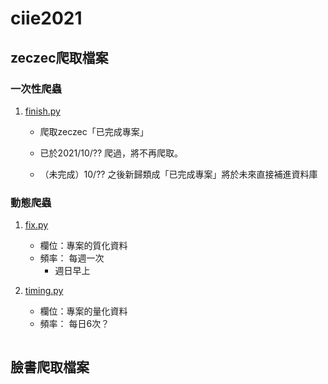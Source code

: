 # ciie2021
## zeczec爬取檔案
### 一次性爬蟲
1. [finish.py](finish.py)

     - 爬取zeczec「已完成專案」
     - 已於2021/10/?? 爬過，將不再爬取。
     
     - （未完成）10/?? 之後新歸類成「已完成專案」將於未來直接補進資料庫


### 動態爬蟲

1. [fix.py](fix.py)

     - 欄位：專案的質化資料
     - 頻率： 每週一次 
          - 週日早上

2. [timing.py](timing.py)

     - 欄位：專案的量化資料
     - 頻率： 每日6次？ 
          ```
          
          ```



## 臉書爬取檔案
